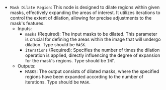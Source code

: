 - `Mask Dilate Region`: This node is designed to dilate regions within given masks, effectively expanding the areas of interest. It utilizes iterations to control the extent of dilation, allowing for precise adjustments to the mask's features.
    - Inputs:
        - `masks` (Required): The input masks to be dilated. This parameter is crucial for defining the areas within the image that will undergo dilation. Type should be `MASK`.
        - `iterations` (Required): Specifies the number of times the dilation operation is applied, directly influencing the degree of expansion for the mask's regions. Type should be `INT`.
    - Outputs:
        - `MASKS`: The output consists of dilated masks, where the specified regions have been expanded according to the number of iterations. Type should be `MASK`.
